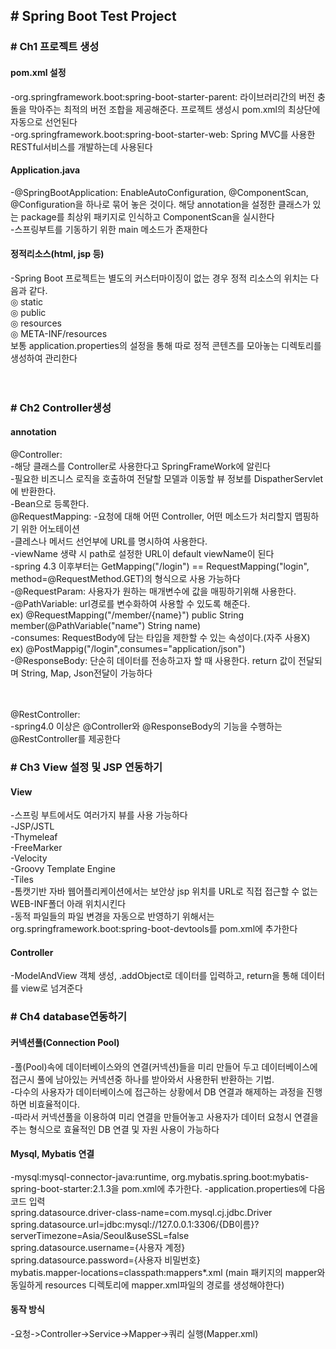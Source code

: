 <h2># Spring Boot Test Project</h2>

<h3># Ch1 프로젝트 생성</h3>

<h4>pom.xml 설정</h4>
-org.springframework.boot:spring-boot-starter-parent: 라이브러리간의 버전 충돌을 막아주는 최적의 버전 조합을 제공해준다. 프로젝트 생성시 pom.xml의 최상단에 자동으로 선언된다</br>
-org.springframework.boot:spring-boot-starter-web: Spring MVC를 사용한 RESTful서비스를 개발하는데 사용된다</br>

<h4>Application.java</h4>
-@SpringBootApplication: EnableAutoConfiguration, @ComponentScan, @Configuration을 하나로 묶어 놓은 것이다. 해당 annotation을 설정한 클래스가 있는 package를 최상위 패키지로 인식하고 ComponentScan을 실시한다</br>
-스프링부트를 기동하기 위한 main 메소드가 존재한다</br>

<h4>정적리소스(html, jsp 등)</h4>
-Spring Boot 프로젝트는 별도의 커스터마이징이 없는 경우 정적 리소스의 위치는 다음과 같다.</br> 
◎ static</br> 
◎ public </br>
◎ resources </br>
◎ META-INF/resources</br>
보통 application.properties의 설정을 통해 따로 정적 콘텐츠를 모아놓는 디렉토리를 생성하여 관리한다</br></br></br>


<h3># Ch2 Controller생성</h3>

<h4>annotation</h4>
@Controller: </br>
-해당 클래스를 Controller로 사용한다고 SpringFrameWork에 알린다</br>
-필요한 비즈니스 로직을 호출하여 전달할 모델과 이동할 뷰 정보를 DispatherServlet에 반환한다. </br>
-Bean으로 등록한다. </br>
@RequestMapping: 
-요청에 대해 어떤 Controller, 어떤 메소드가 처리할지 맵핑하기 위한 어노테이션</br>
-클레스나 메서드 선언부에 URL를 명시하여 사용한다.</br>
-viewName 생략 시 path로 설정한 URL이 default viewName이 된다</br>
-spring 4.3 이후부터는 GetMapping("/login") == RequestMapping("login", method=@RequestMethod.GET)의 형식으로 사용 가능하다</br>
-@RequestParam: 사용자가 원하는 매개변수에 값을 매핑하기위해 사용한다.</br>
-@PathVariable: url경로를 변수화하여 사용할 수 있도록 해준다.</br>
ex) @RequestMapping("/member/{name}") public String member(@PathVariable("name") String name)</br>
-consumes: RequestBody에 담는 타입을 제한할 수 있는 속성이다.(자주 사용X)</br>
ex) @PostMappig("/login",consumes="application/json")</br>
-@ResponseBody: 단순히 데이터를 전송하고자 할 때 사용한다. return 값이 전달되며 String, Map, Json전달이 가능하다</br></br></br>

@RestController: </br>
-spring4.0 이상은 @Controller와 @ResponseBody의 기능을 수행하는 @RestController를 제공한다 </br>


<h3># Ch3 View 설정 및 JSP 연동하기</h3>

<h4>View</h4>
-스프링 부트에서도 여러가지 뷰를 사용 가능하다</br>
-JSP/JSTL</br>
-Thymeleaf</br>
-FreeMarker</br>
-Velocity</br>
-Groovy Template Engine</br>
-Tiles</br>
-톰캣기반 자바 웹어플리케이션에서는 보안상 jsp 위치를 URL로 직접 접근할 수 없는 WEB-INF폴더 아래 위치시킨다</br>
-동적 파일들의 파일 변경을 자동으로 반영하기 위해서는 org.springframework.boot:spring-boot-devtools를 pom.xml에 추가한다</br>


<h4>Controller</h4>
-ModelAndView 객체 생성, .addObject로 데이터를 입력하고, return을 통해 데이터를 view로 넘겨준다


<h3># Ch4 database연동하기</h3>

<h4>커넥션풀(Connection Pool)</h4>
-풀(Pool)속에 데이터베이스와의 연결(커넥션)들을 미리 만들어 두고 데이터베이스에 접근시 풀에 남아있는 커넥션중 하나를 받아와서 사용한뒤 반환하는 기법.</br>
-다수의 사용자가 데이터베이스에 접근하는 상황에서 DB 연결과 해제하는 과정을 진행하면 비효율적이다.</br>
-따라서 커넥션풀을 이용하여 미리 연결을 만들어놓고 사용자가 데이터 요청시 연결을 주는 형식으로 효율적인 DB 연결 및 자원 사용이 가능하다 </br>

<h4>Mysql, Mybatis 연결</h4>
-mysql:mysql-connector-java:runtime, org.mybatis.spring.boot:mybatis-spring-boot-starter:2.1.3을 pom.xml에 추가한다.
-application.properties에 다음 코드 입력</br> 
spring.datasource.driver-class-name=com.mysql.cj.jdbc.Driver</br>
spring.datasource.url=jdbc:mysql://127.0.0.1:3306/{DB이름}?serverTimezone=Asia/Seoul&useSSL=false</br>
spring.datasource.username={사용자 계정}</br>
spring.datasource.password={사용자 비밀번호}</br>
mybatis.mapper-locations=classpath:mappers*.xml (main 패키지의 mapper와 동일하게 resources 디렉토리에 mapper.xml파일의 경로를 생성해야한다)</br>

<h4>동작 방식</h4>
-요청->Controller->Service->Mapper->쿼리 실행(Mapper.xml)



